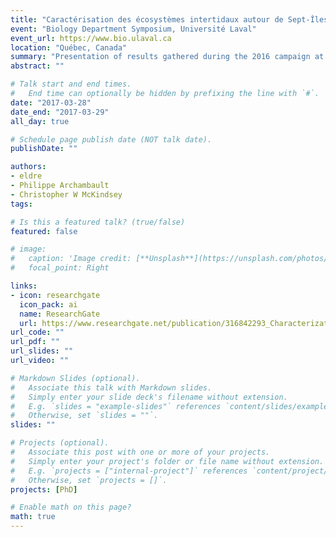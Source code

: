 ```yaml
---
title: "Caractérisation des écosystèmes intertidaux autour de Sept-Îles"
event: "Biology Department Symposium, Université Laval"
event_url: https://www.bio.ulaval.ca
location: "Québec, Canada"
summary: "Presentation of results gathered during the 2016 campaign at Sept-Îles. [talk in French]"
abstract: ""

# Talk start and end times.
#   End time can optionally be hidden by prefixing the line with `#`.
date: "2017-03-28"
date_end: "2017-03-29"
all_day: true

# Schedule page publish date (NOT talk date).
publishDate: ""

authors:
- eldre
- Philippe Archambault
- Christopher W McKindsey
tags:

# Is this a featured talk? (true/false)
featured: false

# image:
#   caption: 'Image credit: [**Unsplash**](https://unsplash.com/photos/bzdhc5b3Bxs)'
#   focal_point: Right

links:
- icon: researchgate
  icon_pack: ai
  name: ResearchGate
  url: https://www.researchgate.net/publication/316842293_Characterization_of_intertidal_ecosystems_around_Sept-Iles_QC
url_code: ""
url_pdf: ""
url_slides: ""
url_video: ""

# Markdown Slides (optional).
#   Associate this talk with Markdown slides.
#   Simply enter your slide deck's filename without extension.
#   E.g. `slides = "example-slides"` references `content/slides/example-slides.md`.
#   Otherwise, set `slides = ""`.
slides: ""

# Projects (optional).
#   Associate this post with one or more of your projects.
#   Simply enter your project's folder or file name without extension.
#   E.g. `projects = ["internal-project"]` references `content/project/deep-learning/index.md`.
#   Otherwise, set `projects = []`.
projects: [PhD]

# Enable math on this page?
math: true
---
```

